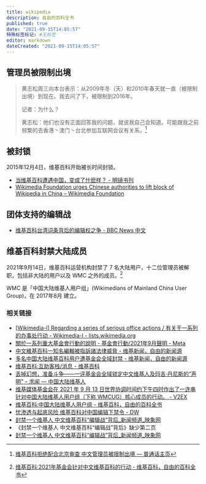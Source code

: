 ```yaml
---
title: wikipedia
description: 自由的百科全书
published: true
date: "2021-09-15T14:05:57"
特殊标签标记: #无标签
editor: markdown
dateCreated: "2021-09-15T14:05:57"
---
```


## 管理员被限制出境

> 黄志松周三向本台表示：从2009年冬（天）和2010年春天就一直（被限制出境）到现在。我去问了下，被限制到2016年。  
>
> 记者：为什么？  
>
> 黄志松：他们也没有正面回答我的问题，就说我自己会知道。可能跟我之前频繁的去香港丶澳门丶台北参加互联网会议有关系。[^sy2-0]

[^sy2-0]: [维基百科拒绝配合北京审查 中文管理员被限制出境 — 普通话主页](https://web.archive.org/web/20210906234108/https://www.rfa.org/mandarin/yataibaodao/meiti/sy2-08142013133940.html)

## 被封锁

2015年12月4日，维基百科开始被长时间封锁。

+ [当维基百科遭遇中国，变成了什麽样？ - 明镜书刊](https://web.archive.org/web/20200222174545/http://www.rfi.fr/cn/中国/20151213-当维基百科遭遇中国，变成了什麽样？)
+ [Wikimedia Foundation urges Chinese authorities to lift block of Wikipedia in China – Wikimedia Foundation](https://web.archive.org/web/20210727020234/https://wikimediafoundation.org/news/2019/05/17/wikimedia-foundation-urges-chinese-authorities-to-lift-block-of-wikipedia-in-china/)

## 团体支持的编辑战

+ [维基百科台湾词条背后的编辑权之争 - BBC News 中文](https://web.archive.org/web/20210819054827/https://www.bbc.com/zhongwen/simp/chinese-news-49958127)

## 维基百科封禁大陆成员

2021年9月14日，维基百科运营机构封禁了 7 名大陆用户，十二位管理员被解职，包括非大陆的用户以及 WMC 之外的成员。[^2021_WMFC]

[^2021_WMFC]: [维基百科:2021年基金会针对中文维基百科的行动 - 维基百科，自由的百科全书](https://web.archive.org/web/20210915062447/https://zh.wikipedia.org/zh-hans/Wikipedia:2021年基金會針對中文維基百科的行動)

WMC 是「中国大陆维基人用户组」(Wikimedians of Mainland China User Group)，在 2017年8月 建立。

### 相关链接

+ [[Wikimedia-l] Regarding a series of serious office actions / 有关于一系列的办事处行动 - Wikimedia-l - lists.wikimedia.org](https://web.archive.org/web/20210914233855/https://lists.wikimedia.org/hyperkitty/list/wikimedia-l@lists.wikimedia.org/message/6ANVSSZWOGH27OXAIN2XMJ2X7NWRVURF/)
+ [關於一系列重大基金會行動的說明 - 基金會行動/2021年9月聲明 - Meta](https://web.archive.org/web/20210914125401/https://meta.m.wikimedia.org/wiki/Office_actions/September_2021_statement/zh)
+ [中文維基百科一知名編輯被指訴諸法律威脅 - 维基新闻，自由的新闻源](https://archive.is/UOEPG "https://zh.wikinews.org/wiki/中文維基百科一知名編輯被指訴諸法律威脅")
+ [多名中国大陆维基百科用户遭基金会全域封禁 - 维基新闻，自由的新闻源](https://archive.is/0kGXv "https://zh.wikinews.org/wiki/多名中国大陆维基百科用户遭基金会全域封禁")
+ [维基百科:互助客栈/消息 - 维基百科](https://web.archive.org/web/20210915060040/https://zh.wikipedia.org/zh-hans/Wikipedia:互助客栈/消息#近期的基金会行动)
+ [丢掉幻想，准备斗争——一评基金会全域锁定中文维基人及玛吉·丹尼斯的“声明” – 求闻 — 中国大陆维基人](https://web.archive.org/web/20210915042635/https://qiuwen.wmcug.org.cn/archives/390/on-wmf-office-action-zh-1/)
+ [维基媒体基金会在 2021 年 9 月 13 日世界协调时间约下午四时作出了一连串针对中国大陆维基人用户组（下称 WMCUG）核心成员的行动。 - V2EX](https://web.archive.org/web/20210915062226/https://www.v2ex.com/t/801692)
+ [维基百科:中国大陆维基人用户组 - 维基百科，自由的百科全书](https://web.archive.org/web/20210915062030/https://zh.wikipedia.org/zh-hans/Wikipedia:中国大陆维基人用户组)
+ [忧渗透与起底风险 维基百科对中国编辑下禁令 - DW](https://web.archive.org/web/20210915074321/https://www.dw.com/zh/忧渗透与起底风险-维基百科对中国编辑下禁令/a-59185673)
+ [封禁一个维基人 中文维基百科“编辑战”背后_新闻频道_映象网](https://web.archive.org/web/20210827165139/http://news.hnr.cn/sd/201403/t20140314_878535.html)
+ 《封禁一个维基人 中文维基百科“编辑战”背后》缺少第二页
+ [封禁一个维基人 中文维基百科“编辑战”背后_新闻频道_映象网](https://web.archive.org/web/20210915150823/https://news.hnr.cn/sd/201403/t20140314_878535_2.html)
